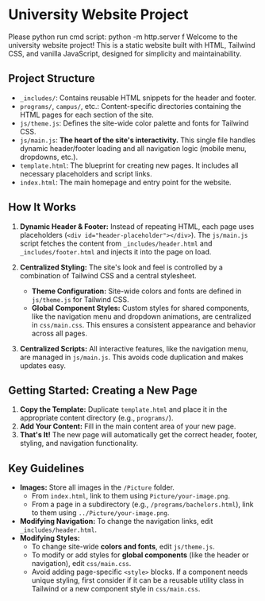 # University Website Project

Please python run cmd script: python -m http.server
f
Welcome to the university website project! This is a static website built with HTML, Tailwind CSS, and vanilla JavaScript, designed for simplicity and maintainability.

## Project Structure

-   `_includes/`: Contains reusable HTML snippets for the header and footer.
-   `programs/`, `campus/`, etc.: Content-specific directories containing the HTML pages for each section of the site.
-   `js/theme.js`: Defines the site-wide color palette and fonts for Tailwind CSS.
-   `js/main.js`: **The heart of the site's interactivity.** This single file handles dynamic header/footer loading and all navigation logic (mobile menu, dropdowns, etc.).
-   `template.html`: The blueprint for creating new pages. It includes all necessary placeholders and script links.
-   `index.html`: The main homepage and entry point for the website.

## How It Works

1.  **Dynamic Header & Footer:** Instead of repeating HTML, each page uses placeholders (`<div id="header-placeholder"></div>`). The `js/main.js` script fetches the content from `_includes/header.html` and `_includes/footer.html` and injects it into the page on load.

2.  **Centralized Styling:** The site's look and feel is controlled by a combination of Tailwind CSS and a central stylesheet.
    -   **Theme Configuration:** Site-wide colors and fonts are defined in `js/theme.js` for Tailwind CSS.
    -   **Global Component Styles:** Custom styles for shared components, like the navigation menu and dropdown animations, are centralized in `css/main.css`. This ensures a consistent appearance and behavior across all pages.

3.  **Centralized Scripts:** All interactive features, like the navigation menu, are managed in `js/main.js`. This avoids code duplication and makes updates easy.

## Getting Started: Creating a New Page

1.  **Copy the Template:** Duplicate `template.html` and place it in the appropriate content directory (e.g., `programs/`).
2.  **Add Your Content:** Fill in the main content area of your new page.
3.  **That's It!** The new page will automatically get the correct header, footer, styling, and navigation functionality.

## Key Guidelines

-   **Images:** Store all images in the `/Picture` folder.
    -   From `index.html`, link to them using `Picture/your-image.png`.
    -   From a page in a subdirectory (e.g., `/programs/bachelors.html`), link to them using `../Picture/your-image.png`.
-   **Modifying Navigation:** To change the navigation links, edit `_includes/header.html`.
-   **Modifying Styles:**
    -   To change site-wide **colors and fonts**, edit `js/theme.js`.
    -   To modify or add styles for **global components** (like the header or navigation), edit `css/main.css`.
    -   Avoid adding page-specific `<style>` blocks. If a component needs unique styling, first consider if it can be a reusable utility class in Tailwind or a new component style in `css/main.css`.
